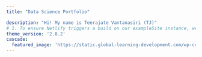 ```yaml
---
title: "Data Science Portfolio"

description: "Hi! My name is Teerajate Vantanasiri (TJ)"
# 1. To ensure Netlify triggers a build on our exampleSite instance, we need to change a file in the exampleSite directory.
theme_version: '2.8.2'
cascade:
  featured_image: 'https://static.global-learning-development.com/wp-content/uploads/2021/06/11105557/GettyImages-1206796363-scaled.jpg'
---
```

